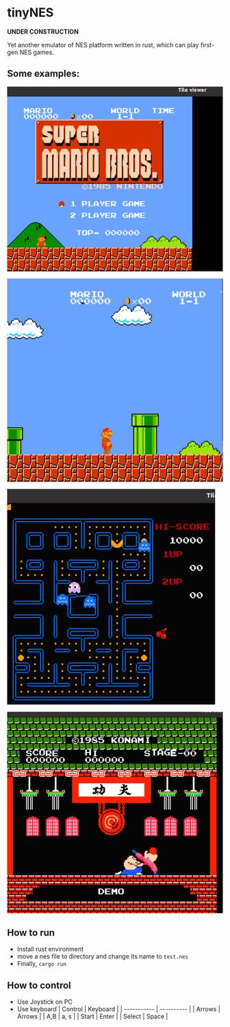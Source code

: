 # tinyNES

**UNDER CONSTRUCTION**

Yet another emulator of NES platform written in rust, which can play first-gen NES games.

## Some examples:

![super mario](/doc/mario1.png)

![super mario](/doc/mario2.png)

![pacman](/doc/pacman2.png)

![kongfu](/doc/kongfu2.png)

## How to run

- Install rust environment
- move a nes file to directory and change its name to `test.nes`
- Finally, `cargo run`

## How to control

- Use Joystick on PC
- Use keyboard 
  | Control | Keyboard | 
   | ----------- | ---------- | 
    | Arrows | Arrows | 
    | A,B | a, s | 
    | Start | Enter | 
    | Select | Space | 

